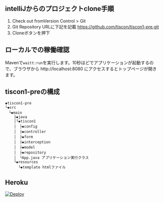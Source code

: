 
## intelliJからのプロジェクトclone手順

1. Check out fromVersion Control > Git
2. Git Repository URLに下記を記載
   https://github.com/tiscon/tiscon1-pre.git
3. Cloneボタンを押下
 
## ローカルでの稼働確認

Mavenで`waitt:run`を実行します。10秒ほどでアプリケーションが起動するので、ブラウザから http://localhost:8080 にアクセスするとトップページが開きます。
  
## tiscon1-preの構成

```
◆tiscon1-pre
└◆src
　└◆main
    ├◆java
    │└◆tiscon1
    │　├◆config
    │　├◆controller
    │　├◆form
    │　├◆interception
    │　├◆model
    │　├◆repository
    │　└App.java アプリケーション実行クラス
    └◆resources
      └◆template htmlファイル
```

## Heroku

[![Deploy](https://www.herokucdn.com/deploy/button.svg)](https://heroku.com/deploy)
